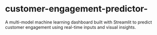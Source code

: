 # customer-engagement-predictor-
A multi-model machine learning dashboard built with Streamlit to predict customer engagement using real-time inputs and visual insights.
